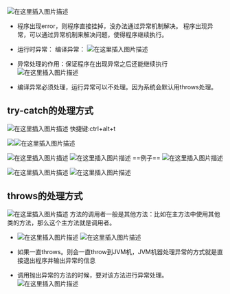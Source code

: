 ﻿![在这里插入图片描述](https://img-blog.csdnimg.cn/87af7ebc2d6b49b281a1d79375443935.png?x-oss-process=image/watermark,type_ZHJvaWRzYW5zZmFsbGJhY2s,shadow_50,text_Q1NETiBATkpVU1RaSkM=,size_20,color_FFFFFF,t_70,g_se,x_16)
- 程序出现error，则程序直接挂掉，没办法通过异常机制解决。
程序出现异常，可以通过异常机制来解决问题，使得程序继续执行。



- 运行时异常：
编译异常：
![在这里插入图片描述](https://img-blog.csdnimg.cn/88e6d458e88f4642a5e5757d3a3a4c13.png?x-oss-process=image/watermark,type_ZHJvaWRzYW5zZmFsbGJhY2s,shadow_50,text_Q1NETiBATkpVU1RaSkM=,size_20,color_FFFFFF,t_70,g_se,x_16)

- 异常处理的作用：保证程序在出现异常之后还能继续执行
![在这里插入图片描述](https://img-blog.csdnimg.cn/f06ec515146b450a9806f9653e55c72b.png?x-oss-process=image/watermark,type_ZHJvaWRzYW5zZmFsbGJhY2s,shadow_50,text_Q1NETiBATkpVU1RaSkM=,size_20,color_FFFFFF,t_70,g_se,x_16)


- 编译异常必须处理，运行异常可以不处理。因为系统会默认用throws处理。













## try-catch的处理方式
![在这里插入图片描述](https://img-blog.csdnimg.cn/b7cf0efbbe1d4a5f832267c26d59db4f.png?x-oss-process=image/watermark,type_ZHJvaWRzYW5zZmFsbGJhY2s,shadow_50,text_Q1NETiBATkpVU1RaSkM=,size_20,color_FFFFFF,t_70,g_se,x_16)
快捷键:ctrl+alt+t



![ ](https://img-blog.csdnimg.cn/d618deb9b83b4ddcb8ca1e8ff9ffa7e9.png?x-oss-process=image/watermark,type_ZHJvaWRzYW5zZmFsbGJhY2s,shadow_50,text_Q1NETiBATkpVU1RaSkM=,size_20,color_FFFFFF,t_70,g_se,x_16)![在这里插入图片描述](https://img-blog.csdnimg.cn/b9872792938d40519acce22361c3dab6.png?x-oss-process=image/watermark,type_ZHJvaWRzYW5zZmFsbGJhY2s,shadow_50,text_Q1NETiBATkpVU1RaSkM=,size_20,color_FFFFFF,t_70,g_se,x_16)

![在这里插入图片描述](https://img-blog.csdnimg.cn/0de20cd16d304461a829b9add9a89409.png?x-oss-process=image/watermark,type_ZHJvaWRzYW5zZmFsbGJhY2s,shadow_50,text_Q1NETiBATkpVU1RaSkM=,size_20,color_FFFFFF,t_70,g_se,x_16)
![在这里插入图片描述](https://img-blog.csdnimg.cn/849d82592c0640598c8fcba26249d6b5.png?x-oss-process=image/watermark,type_ZHJvaWRzYW5zZmFsbGJhY2s,shadow_50,text_Q1NETiBATkpVU1RaSkM=,size_20,color_FFFFFF,t_70,g_se,x_16)
==例子==
![在这里插入图片描述](https://img-blog.csdnimg.cn/fa8dc2ece60140778d9b0cd75539354f.png?x-oss-process=image/watermark,type_ZHJvaWRzYW5zZmFsbGJhY2s,shadow_50,text_Q1NETiBATkpVU1RaSkM=,size_20,color_FFFFFF,t_70,g_se,x_16)




![在这里插入图片描述](https://img-blog.csdnimg.cn/87253fcc614c49e0b0fdf8b01a13954d.png?x-oss-process=image/watermark,type_ZHJvaWRzYW5zZmFsbGJhY2s,shadow_50,text_Q1NETiBATkpVU1RaSkM=,size_20,color_FFFFFF,t_70,g_se,x_16)
![在这里插入图片描述](https://img-blog.csdnimg.cn/c6f5ee3b4ebb4c0194441c22cff8d788.png?x-oss-process=image/watermark,type_ZHJvaWRzYW5zZmFsbGJhY2s,shadow_50,text_Q1NETiBATkpVU1RaSkM=,size_20,color_FFFFFF,t_70,g_se,x_16)


## throws的处理方式
![在这里插入图片描述](https://img-blog.csdnimg.cn/eb802db749c340daa38bc7cbf6f53e10.png?x-oss-process=image/watermark,type_ZHJvaWRzYW5zZmFsbGJhY2s,shadow_50,text_Q1NETiBATkpVU1RaSkM=,size_20,color_FFFFFF,t_70,g_se,x_16)
方法的调用者一般是其他方法：比如在主方法中使用其他类的方法，那么这个主方法就是调用者。




- ![在这里插入图片描述](https://img-blog.csdnimg.cn/4333c1b36c0b4ffcb876703367d48801.png)
![在这里插入图片描述](https://img-blog.csdnimg.cn/755d4605ec924a50a722dd33fbfb62b3.png?x-oss-process=image/watermark,type_ZHJvaWRzYW5zZmFsbGJhY2s,shadow_50,text_Q1NETiBATkpVU1RaSkM=,size_20,color_FFFFFF,t_70,g_se,x_16)


- 如果一直throws。则会一直throw到JVM机，JVM机器处理异常的方式就是直接退出程序并输出异常的信息




- 调用抛出异常的方法的时候，要对该方法进行异常处理。
![在这里插入图片描述](https://img-blog.csdnimg.cn/69d6a6694b9948748364620f0dbf5a73.png?x-oss-process=image/watermark,type_ZHJvaWRzYW5zZmFsbGJhY2s,shadow_50,text_Q1NETiBATkpVU1RaSkM=,size_20,color_FFFFFF,t_70,g_se,x_16)

